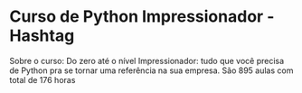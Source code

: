 # Curso de Python Impressionador - Hashtag


Sobre o curso:
Do zero até o nível Impressionador: tudo que você precisa de Python pra se tornar uma referência na sua empresa.
São 895 aulas com total de 176 horas
